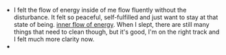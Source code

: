 - I felt the flow of energy inside of me flow fluently without the disturbance. It felt so peaceful, self-fulfilled and just want to stay at that state of being. [inner flow of energy](<inner flow of energy.md>). When I slept, there are still many things that need to clean though, but it's good, I'm on the right track and I felt much more clarity now.
- 
